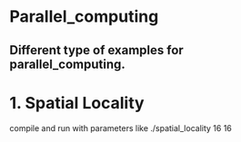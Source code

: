 # Parallel_computing
## Different type of examples for parallel_computing.
# 1. Spatial Locality
compile and run with parameters like ./spatial_locality 16 16
